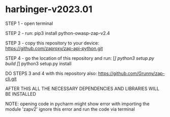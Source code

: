 # harbinger-v2023.01

STEP 1 - open terminal

STEP 2 - run: pip3 install python-owasp-zap-v2.4

STEP 3 - copy this repository to your device: https://github.com/zaproxy/zap-api-python.git

STEP 4 - go the location of this repository and run:
	[*] python3 setup.py build
	[*] python3 setup.py install

DO STEPS 3 and 4 with this repository also:
https://github.com/Grunny/zap-cli.git

AFTER THIS ALL THE NECESSARY DEPENDENCIES AND LIBRARIES WILL BE INSTALLED

NOTE: 
opening code in pycharm might show error with importing the module 'zapv2'
ignore this error and run the code via terminal
